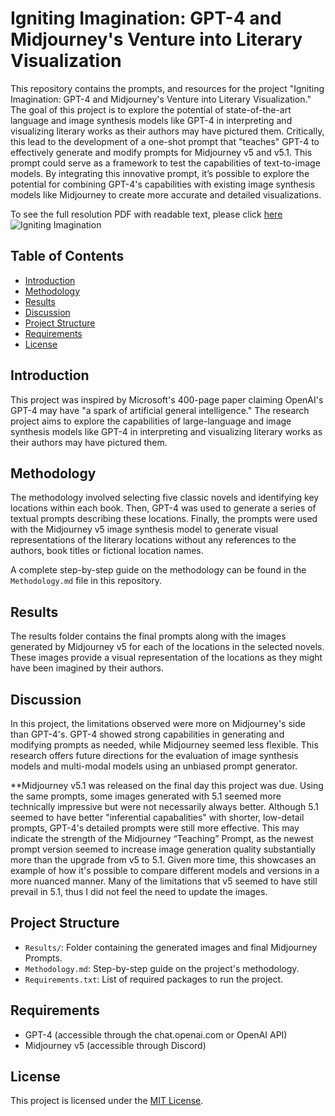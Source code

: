 # Igniting Imagination: GPT-4 and Midjourney's Venture into Literary Visualization

This repository contains the prompts, and resources for the project "Igniting Imagination: GPT-4 and Midjourney's Venture into Literary Visualization." The goal of this project is to explore the potential of state-of-the-art language and image synthesis models like GPT-4 in interpreting and visualizing literary works as their authors may have pictured them. Critically, this lead to the development of a one-shot prompt that "teaches" GPT-4 to effectively generate and modify prompts for Midjourney v5 and v5.1. This prompt could serve as a framework to test the capabilities of text-to-image models. By integrating this innovative prompt, it’s possible to explore the potential for combining GPT-4's capabilities with existing image synthesis models like Midjourney to create more accurate and detailed visualizations.


To see the full resolution PDF with readable text, please click [here](https://digital.kenyon.edu/dh_iphs_ss/)
![Igniting Imagination](https://user-images.githubusercontent.com/18102221/236008685-3314193e-3587-43fb-8d34-690906957bbd.jpg)


## Table of Contents
- [Introduction](#introduction)
- [Methodology](#methodology)
- [Results](#results)
- [Discussion](#discussion)
- [Project Structure](#project-structure)
- [Requirements](#requirements)
- [License](#license)

## Introduction
This project was inspired by Microsoft's 400-page paper claiming OpenAI's GPT-4 may have "a spark of artificial general intelligence." The research project aims to explore the capabilities of large-language and image synthesis models like GPT-4 in interpreting and visualizing literary works as their authors may have pictured them.

## Methodology
The methodology involved selecting five classic novels and identifying key locations within each book. Then, GPT-4 was used to generate a series of textual prompts describing these locations. Finally, the prompts were used with the Midjourney v5 image synthesis model to generate visual representations of the literary locations without any references to the authors, book titles or fictional location names.

A complete step-by-step guide on the methodology can be found in the `Methodology.md` file in this repository.

## Results
The results folder contains the final prompts along with the images generated by Midjourney v5 for each of the locations in the selected novels. These images provide a visual representation of the locations as they might have been imagined by their authors.

## Discussion
In this project, the limitations observed were more on Midjourney's side than GPT-4's. GPT-4 showed strong capabilities in generating and modifying prompts as needed, while Midjourney seemed less flexible. This research offers future directions for the evaluation of image synthesis models and multi-modal models using an unbiased prompt generator.

**Midjourney v5.1 was released on the final day this project was due. Using the same prompts, some images generated with 5.1 seemed more technically impressive but were not necessarily always better. Although 5.1 seemed to have better "inferential capabalities" with shorter, low-detail prompts, GPT-4's detailed prompts were still more effective. This may indicate the strength of the Midjourney “Teaching” Prompt, as the newest prompt version seemed to increase image generation quality substantially more than the upgrade from v5 to 5.1. Given more time, this showcases an example of how it's possible to compare different models and versions in a more nuanced manner. Many of the limitations that v5 seemed to have still prevail in 5.1, thus I did not feel the need to update the images. 

## Project Structure
- `Results/`: Folder containing the generated images and final Midjourney Prompts.
- `Methodology.md`: Step-by-step guide on the project's methodology.
- `Requirements.txt`: List of required packages to run the project.

## Requirements
- GPT-4 (accessible through the chat.openai.com or OpenAI API)
- Midjourney v5 (accessible through Discord)

## License
This project is licensed under the [MIT License](LICENSE).
